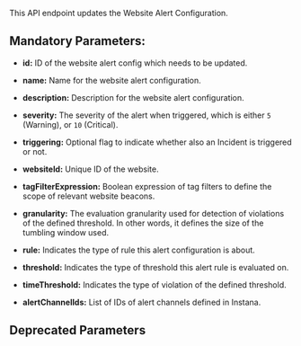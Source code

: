 This API endpoint updates the Website Alert Configuration.

## Mandatory Parameters:

- **id:** ID of the website alert config which needs to be updated.

- **name:** Name for the website alert configuration.

- **description:** Description for the website alert configuration.

- **severity:** The severity of the alert when triggered, which is either `5` (Warning), or `10` (Critical).

- **triggering:** Optional flag to indicate whether also an Incident is triggered or not.

- **websiteId:** Unique ID of the website.

- **tagFilterExpression:** Boolean expression of tag filters to define the scope of relevant website beacons.

- **granularity:** The evaluation granularity used for detection of violations of the defined threshold. In other words, it defines the size of the tumbling window used.

- **rule:** Indicates the type of rule this alert configuration is about.

- **threshold:** Indicates the type of threshold this alert rule is evaluated on.

- **timeThreshold:** Indicates the type of violation of the defined threshold.

- **alertChannelIds:** List of IDs of alert channels defined in Instana.

## Deprecated Parameters
